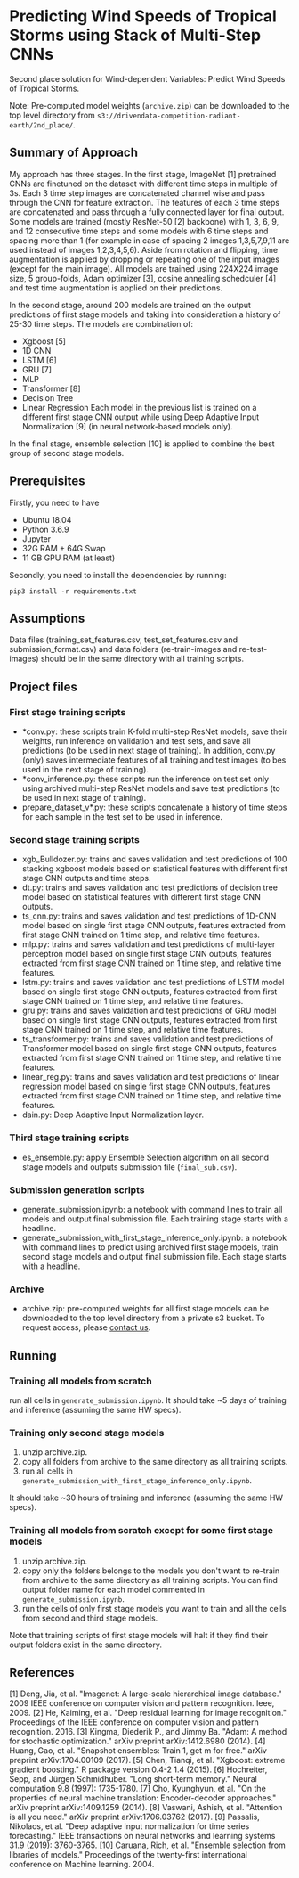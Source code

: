 # Predicting Wind Speeds of Tropical Storms using Stack of Multi-Step CNNs

Second place solution for Wind-dependent Variables: Predict Wind Speeds of Tropical Storms.

Note: Pre-computed model weights (`archive.zip`) can be downloaded to the top level directory from `s3://drivendata-competition-radiant-earth/2nd_place/`.

## Summary of Approach

My approach has three stages. In the first stage, ImageNet [1] pretrained CNNs are finetuned on the dataset with different time steps in multiple of 3s. Each 3 time step images are concatenated channel wise and pass through the CNN for feature extraction. The features of each 3 time steps are concatenated and pass through a fully connected layer for final output. Some models are trained (mostly ResNet-50 [2] backbone) with 1, 3, 6, 9, and 12 consecutive time steps and some models with 6 time steps and spacing more than 1 (for example in case of spacing 2 images 1,3,5,7,9,11 are used instead of images 1,2,3,4,5,6). Aside from rotation and flipping, time augmentation is applied by dropping or repeating one of the input images (except for the main image). All models are trained using 224X224 image size, 5 group-folds, Adam optimizer [3], cosine annealing schedculer [4] and test time augmentation is applied on their predictions.

In the second stage, around 200 models are trained on the output predictions of first stage models and taking into consideration a history of 25-30 time steps. The models are combination of:
* Xgboost [5]
* 1D CNN
* LSTM [6]
* GRU [7]
* MLP
* Transformer [8]
* Decision Tree
* Linear Regression
Each model in the previous list is trained on a different first stage CNN output while using Deep Adaptive Input Normalization [9] (in neural network-based models only).

In the final stage, ensemble selection [10] is applied to combine the best group of second stage models.

## Prerequisites

Firstly, you need to have

* Ubuntu 18.04
* Python 3.6.9
* Jupyter
* 32G RAM + 64G Swap
* 11 GB GPU RAM (at least)

Secondly, you need to install the dependencies by running:

```
pip3 install -r requirements.txt
```

## Assumptions

Data files (training_set_features.csv, test_set_features.csv and submission_format.csv) and data folders (re-train-images and re-test-images) should be in the same directory with all training scripts.

## Project files

### First stage training scripts

* *conv.py: these scripts train K-fold multi-step ResNet models, save their weights, run inference on validation and test sets, and save all predictions (to be used in next stage of training). In addition, conv.py (only) saves intermediate features of all training and test images (to bes used in the next stage of training).
* *conv_inference.py: these scripts run the inference on test set only using archived multi-step ResNet models and save test predictions (to be used in next stage of training).
* prepare_dataset_v*.py: these scripts concatenate a history of time steps for each sample in the test set to be used in inference.

### Second stage training scripts

* xgb_Bulldozer.py: trains and saves validation and test predictions of 100 stacking xgboost models based on statistical features with different first stage CNN outputs and time steps.
* dt.py: trains and saves validation and test predictions of decision tree model based on statistical features with different first stage CNN outputs.
* ts_cnn.py: trains and saves validation and test predictions of 1D-CNN model based on single first stage CNN outputs, features extracted from first stage CNN trained on 1 time step, and relative time features.
* mlp.py: trains and saves validation and test predictions of multi-layer perceptron model based on single first stage CNN outputs, features extracted from first stage CNN trained on 1 time step, and relative time features.
* lstm.py: trains and saves validation and test predictions of LSTM model based on single first stage CNN outputs, features extracted from first stage CNN trained on 1 time step, and relative time features.
* gru.py: trains and saves validation and test predictions of GRU model based on single first stage CNN outputs, features extracted from first stage CNN trained on 1 time step, and relative time features.
* ts_transformer.py: trains and saves validation and test predictions of Transformer model based on single first stage CNN outputs, features extracted from first stage CNN trained on 1 time step, and relative time features.
* linear_reg.py: trains and saves validation and test predictions of linear regression model based on single first stage CNN outputs, features extracted from first stage CNN trained on 1 time step, and relative time features.
* dain.py: Deep Adaptive Input Normalization layer.

### Third stage training scripts

* es_ensemble.py: apply Ensemble Selection algorithm on all second stage models and outputs submission file (``` final_sub.csv ```).

### Submission generation scripts

* generate_submission.ipynb: a notebook with command lines to train all models and output final submission file. Each training stage starts with a headline.
* generate_submission_with_first_stage_inference_only.ipynb: a notebook with command lines to predict using archived first stage models, train second stage models and output final submission file. Each stage starts with a headline.

### Archive

* archive.zip: pre-computed weights for all first stage models can be downloaded to the top level directory from a private s3 bucket. To request access, please [contact us](https://www.drivendata.org/contact/).

## Running

### Training all models from scratch

run all cells in ```generate_submission.ipynb```. It should take ~5 days of training and inference (assuming the same HW specs).

### Training only second stage models

1. unzip archive.zip.
2. copy all folders from archive to the same directory as all training scripts.
3. run all cells in ```generate_submission_with_first_stage_inference_only.ipynb```.

It should take ~30 hours of training and inference (assuming the same HW specs).

### Training all models from scratch except for some first stage models

1. unzip archive.zip.
2. copy only the folders belongs to the models you don't want to re-train from archive to the same directory as all training scripts. You can find output folder name for each model commented in ```generate_submission.ipynb```.
3. run the cells of only first stage models you want to train and all the cells from second and third stage models.

Note that training scripts of first stage models will halt if they find their output folders exist in the same directory.

## References

[1] Deng, Jia, et al. "Imagenet: A large-scale hierarchical image database." 2009 IEEE conference on computer vision and pattern recognition. Ieee, 2009.
[2] He, Kaiming, et al. "Deep residual learning for image recognition." Proceedings of the IEEE conference on computer vision and pattern recognition. 2016.
[3] Kingma, Diederik P., and Jimmy Ba. "Adam: A method for stochastic optimization." arXiv preprint arXiv:1412.6980 (2014).
[4] Huang, Gao, et al. "Snapshot ensembles: Train 1, get m for free." arXiv preprint arXiv:1704.00109 (2017).
[5] Chen, Tianqi, et al. "Xgboost: extreme gradient boosting." R package version 0.4-2 1.4 (2015).
[6] Hochreiter, Sepp, and Jürgen Schmidhuber. "Long short-term memory." Neural computation 9.8 (1997): 1735-1780.
[7] Cho, Kyunghyun, et al. "On the properties of neural machine translation: Encoder-decoder approaches." arXiv preprint arXiv:1409.1259 (2014).
[8] Vaswani, Ashish, et al. "Attention is all you need." arXiv preprint arXiv:1706.03762 (2017).
[9] Passalis, Nikolaos, et al. "Deep adaptive input normalization for time series forecasting." IEEE transactions on neural networks and learning systems 31.9 (2019): 3760-3765.
[10] Caruana, Rich, et al. "Ensemble selection from libraries of models." Proceedings of the twenty-first international conference on Machine learning. 2004.
